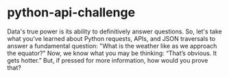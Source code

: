 # python-api-challenge
 Data's true power is its ability to definitively answer questions. So, let's take what you've learned about Python requests, APIs, and JSON traversals to answer a fundamental question: "What is the weather like as we approach the equator?"  Now, we know what you may be thinking: “That’s obvious. It gets hotter.” But, if pressed for more information, how would you prove that?
